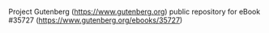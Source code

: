 Project Gutenberg (https://www.gutenberg.org) public repository for eBook #35727 (https://www.gutenberg.org/ebooks/35727)
